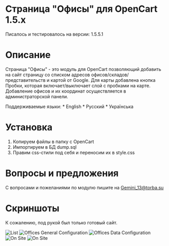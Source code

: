 Страница "Офисы" для OpenCart 1.5.х
====================

Писалось и тестировалось на версии: 1.5.5.1

Описание
====================

Страница "Офисы" - это модуль для OpenCart позволяющий добавить на сайт страницу со списком адресов офисов/складов/представительств и картой от Google. Для карты добавлена кнопка Пробки, которая включает/выключает слой с пробками на карте. Добавление офисов и их координат осуществляется в администраторской панели.

Поддерживаемые языки:
	* English
	* Русский
	* Українська

Установка
====================

1. Копируем файлы в папку с OpenCart
2. Импортируем в БД dump.sql
3. Правим css-стили под себя и переносим их в style.css

Вопросы и предложения
====================

С вопросами и пожеланиями по модулю пишите на Gemini_13@torba.su

Скриншоты
====================
К сожалению, под рукой был только готовый сайт.

![List](https://raw.github.com/gemini1389/opencart-page-offices/master/README.img/admin_1.jpg)
![Offices General Configuration](https://raw.github.com/gemini1389/opencart-page-offices/master/README.img/admin_2.jpg)
![Offices Data Configuration](https://raw.github.com/gemini1389/opencart-page-offices/master/README.img/admin_3.jpg)
![On Site](https://raw.github.com/gemini1389/opencart-page-offices/master/README.img/site_1.jpg)
![On Site](https://raw.github.com/gemini1389/opencart-page-offices/master/README.img/site_2.jpg)
